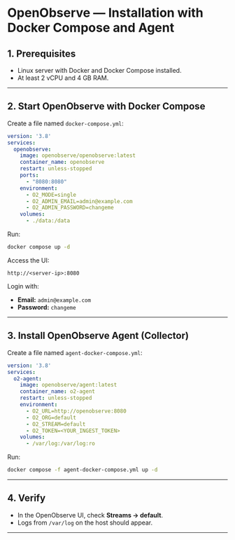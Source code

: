 # OpenObserve — Installation with Docker Compose and Agent

## 1. Prerequisites
- Linux server with Docker and Docker Compose installed.
- At least 2 vCPU and 4 GB RAM.

---

## 2. Start OpenObserve with Docker Compose

Create a file named `docker-compose.yml`:

```yaml
version: '3.8'
services:
  openobserve:
    image: openobserve/openobserve:latest
    container_name: openobserve
    restart: unless-stopped
    ports:
      - "8080:8080"
    environment:
      - O2_MODE=single
      - O2_ADMIN_EMAIL=admin@example.com
      - O2_ADMIN_PASSWORD=changeme
    volumes:
      - ./data:/data
````

Run:

```bash
docker compose up -d
```

Access the UI:

```
http://<server-ip>:8080
```

Login with:

* **Email:** `admin@example.com`
* **Password:** `changeme`

---

## 3. Install OpenObserve Agent (Collector)

Create a file named `agent-docker-compose.yml`:

```yaml
version: '3.8'
services:
  o2-agent:
    image: openobserve/agent:latest
    container_name: o2-agent
    restart: unless-stopped
    environment:
      - O2_URL=http://openobserve:8080
      - O2_ORG=default
      - O2_STREAM=default
      - O2_TOKEN=<YOUR_INGEST_TOKEN>
    volumes:
      - /var/log:/var/log:ro
```

Run:

```bash
docker compose -f agent-docker-compose.yml up -d
```

---

## 4. Verify

* In the OpenObserve UI, check **Streams → default**.
* Logs from `/var/log` on the host should appear.

---
